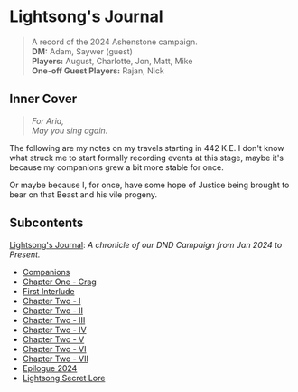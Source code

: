 # Lightsong's Journal 
> A record of the 2024 Ashenstone campaign.  
> **DM:** Adam, Saywer (guest)  
> **Players:** August, Charlotte, Jon, Matt, Mike   
> **One-off Guest Players:** Rajan, Nick

## Inner Cover

> _For Aria,  
> May you sing again._

The following are my notes on my travels starting in 442 K.E. I don't know what struck me to start formally recording events at this stage, maybe it's because my companions grew a bit more stable for once.   

Or maybe because I, for once, have some hope of Justice being brought to bear on that Beast and his vile progeny.

## Subcontents
[Lightsong's Journal](./Journal-0-0.md): _A chronicle of our DND Campaign from Jan 2024 to Present._ 
- [Companions](./Journal-0-Companions.md)  
- [Chapter One - Crag](./Journal-1-I.md)
- [First Interlude](./Journal-1.5-I.md)
- [Chapter Two - I](./Journal-2-I.md)
- [Chapter Two - II](./Journal-2-II.md)
- [Chapter Two - III](./Journal-2-III.md) 
- [Chapter Two - IV](./Journal-2-IV.md)
- [Chapter Two - V](./Journal-2-V.md)
- [Chapter Two - VI](./Journal-2-VI.md)
- [Chapter Two - VII](./Journal-2-VII.md)
- [Epilogue 2024](./Journal-2.5.md)
- [Lightsong Secret Lore](./Journal-99-Lightsong-Lore.md)